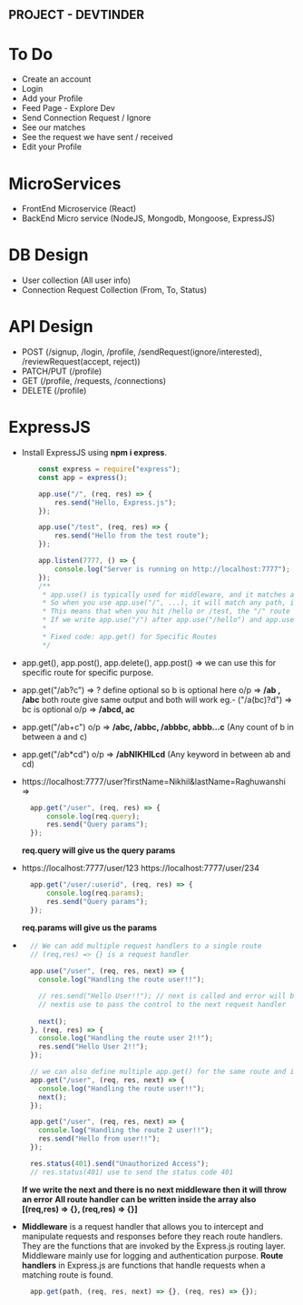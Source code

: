 ## PROJECT - DEVTINDER ##

# To Do

- Create an account 
- Login 
- Add your Profile
- Feed Page - Explore Dev
- Send Connection Request / Ignore
- See our matches
- See the request we have sent / received
- Edit your Profile

# MicroServices
- FrontEnd Microservice (React)
- BackEnd  Micro service (NodeJS, Mongodb, Mongoose, ExpressJS)

# DB Design
- User collection (All user info)
- Connection Request Collection (From, To, Status)

# API Design
- POST (/signup, /login, /profile, /sendRequest(ignore/interested), /reviewRequest(accept, reject))
- PATCH/PUT (/profile)
- GET (/profile, /requests, /connections)
- DELETE (/profile)

# ExpressJS
- Install ExpressJS using **npm i express**.
    ```javascript
        const express = require("express");
        const app = express();

        app.use("/", (req, res) => {
            res.send("Hello, Express.js");
        });

        app.use("/test", (req, res) => {
            res.send("Hello from the test route");
        });

        app.listen(7777, () => {
            console.log("Server is running on http://localhost:7777");
        });
        /**
         * app.use() is typically used for middleware, and it matches any route that starts with the specified path. 
         * So when you use app.use("/", ...), it will match any path, including "/hello" and "/test", because both these routes start with /.
         * This means that when you hit /hello or /test, the "/" route will be triggered because "/" matches all paths.
         * If we write app.use("/") after app.use("/hello") and app.use("/test"), then all routes will worked as expected. Sequence of routes is important.
         * 
         * Fixed code: app.get() for Specific Routes
         */
    ```
- app.get(), app.post(), app.delete(), app.post() => we can use this for specific route for specific purpose.

- app.get("/ab?c") => ? define optional so b is optional here
    o/p => **/ab , /abc** both route give same output and both will work
    eg.- ("/a(bc)?d") => bc is optional 
        o/p => **/abcd, ac**

- app.get("/ab+c") o/p => **/abc, /abbc, /abbbc, abbb...c** (Any count of b in between a and c)

- app.get("/ab*cd") o/p => **/abNIKHILcd** (Any keyword in between ab and cd)

- https://localhost:7777/user?firstName=Nikhil&lastName=Raghuwanshi => 
  ```javascript
    app.get("/user", (req, res) => {
        console.log(req.query);
        res.send("Query params");
    });
  ```
    **req.query will give us the query params**

- https://localhost:7777/user/123 https://localhost:7777/user/234
  ```javascript
    app.get("/user/:userid", (req, res) => {
        console.log(req.params);
        res.send("Query params");
    });
  ```
    **req.params will give us the params**

- ```javascript
    // We can add multiple request handlers to a single route
    // (req,res) => {} is a request handler
    
    app.use("/user", (req, res, next) => {
      console.log("Handling the route user!!");

      // res.send("Hello User!!"); // next is called and error will be thrown
      // nextis use to pass the control to the next request handler
      
      next();
    }, (req, res) => {
      console.log("Handling the route user 2!!");
      res.send("Hello User 2!!");
    });

    // we can also define multiple app.get() for the same route and it will work same as array
    app.get("/user", (req, res, next) => {
      console.log("Handling the route user!!");
      next();
    });

    app.get("/user", (req, res, next) => {
      console.log("Handling the route 2 user!!");
      res.send("Hello from user!!");
    });

    res.status(401).send("Unauthorized Access");
    // res.status(401) use to send the status code 401
  ```
    **If we write the next and there is no next middleware then it will throw an error**
    **All route handler can be written inside the array also [(req,res) => {}, (req,res) => {}]**

- **Middleware** is a request handler that allows you to intercept and manipulate requests and responses before they reach route handlers. They are the functions that are invoked by the Express.js routing layer. Middleware mainly use for logging and authentication purpose. **Route handlers** in Express.js are functions that handle requests when a matching route is found.
  ```javascript
    app.get(path, (req, res, next) => {}, (req, res) => {});
  ```
